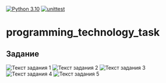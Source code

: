 [![Python 3.10](https://img.shields.io/badge/Python-3.10-blue)](https://www.python.org/downloads/)
[![unittest](https://github.com/anra-dev/programming_technology_task/actions/workflows/unittest.yml/badge.svg)](https://github.com/anra-dev/programming_technology_task/actions/workflows/unittest.yml)
# programming_technology_task
## Задание
![Текст задания 1](./img/photo_01.jpeg)
![Текст задания 2](./img/photo_02.jpeg)
![Текст задания 3](./img/photo_03.jpeg)
![Текст задания 4](./img/photo_04.jpeg)
![Текст задания 5](./img/photo_05.jpeg)
